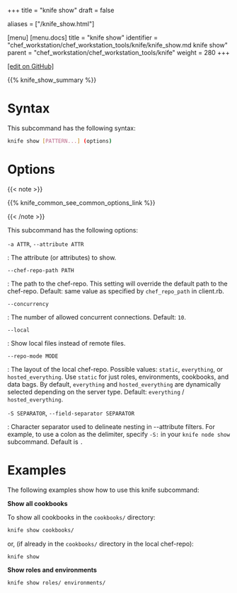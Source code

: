 +++
title = "knife show"
draft = false

aliases = ["/knife_show.html"]

[menu]
  [menu.docs]
    title = "knife show"
    identifier = "chef_workstation/chef_workstation_tools/knife/knife_show.md knife show"
    parent = "chef_workstation/chef_workstation_tools/knife"
    weight = 280
+++    

[\[edit on GitHub\]](https://github.com/chef/chef-web-docs/blob/master/content/knife_show.md)

{{% knife_show_summary %}}

Syntax
======

This subcommand has the following syntax:

``` bash
knife show [PATTERN...] (options)
```

Options
=======

{{< note >}}

{{% knife_common_see_common_options_link %}}

{{< /note >}}

This subcommand has the following options:

`-a ATTR`, `--attribute ATTR`

:   The attribute (or attributes) to show.

`--chef-repo-path PATH`

:   The path to the chef-repo. This setting will override the default
    path to the chef-repo. Default: same value as specified by
    `chef_repo_path` in client.rb.

`--concurrency`

:   The number of allowed concurrent connections. Default: `10`.

`--local`

:   Show local files instead of remote files.

`--repo-mode MODE`

:   The layout of the local chef-repo. Possible values: `static`,
    `everything`, or `hosted_everything`. Use `static` for just roles,
    environments, cookbooks, and data bags. By default, `everything` and
    `hosted_everything` are dynamically selected depending on the server
    type. Default: `everything` / `hosted_everything`.

`-S SEPARATOR`, `--field-separator SEPARATOR`

:   Character separator used to delineate nesting in --attribute
    filters. For example, to use a colon as the delimiter, specify `-S:`
    in your `knife node show` subcommand. Default is `.`

Examples
========

The following examples show how to use this knife subcommand:

**Show all cookbooks**

To show all cookbooks in the `cookbooks/` directory:

``` bash
knife show cookbooks/
```

or, (if already in the `cookbooks/` directory in the local chef-repo):

``` bash
knife show
```

**Show roles and environments**

``` bash
knife show roles/ environments/
```

